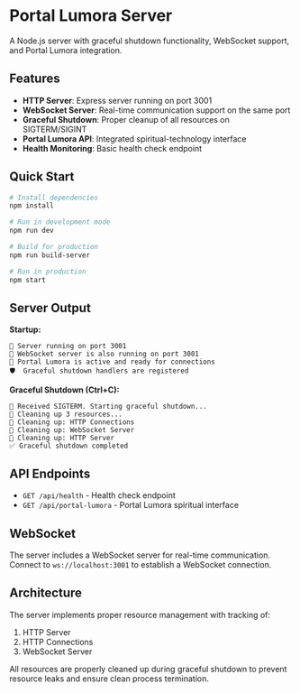 # Portal Lumora Server

A Node.js server with graceful shutdown functionality, WebSocket support, and Portal Lumora integration.

## Features

- **HTTP Server**: Express server running on port 3001
- **WebSocket Server**: Real-time communication support on the same port
- **Graceful Shutdown**: Proper cleanup of all resources on SIGTERM/SIGINT
- **Portal Lumora API**: Integrated spiritual-technology interface
- **Health Monitoring**: Basic health check endpoint

## Quick Start

```bash
# Install dependencies
npm install

# Run in development mode
npm run dev

# Build for production
npm run build-server

# Run in production
npm start
```

## Server Output

**Startup:**
```
🚀 Server running on port 3001
📱 WebSocket server is also running on port 3001
🌟 Portal Lumora is active and ready for connections
🛡️  Graceful shutdown handlers are registered
```

**Graceful Shutdown (Ctrl+C):**
```
🔄 Received SIGTERM. Starting graceful shutdown...
🌟 Cleaning up 3 resources...
🔌 Cleaning up: HTTP Connections
🔌 Cleaning up: WebSocket Server
🔌 Cleaning up: HTTP Server
✅ Graceful shutdown completed
```

## API Endpoints

- `GET /api/health` - Health check endpoint
- `GET /api/portal-lumora` - Portal Lumora spiritual interface

## WebSocket

The server includes a WebSocket server for real-time communication. Connect to `ws://localhost:3001` to establish a WebSocket connection.

## Architecture

The server implements proper resource management with tracking of:
1. HTTP Server
2. HTTP Connections
3. WebSocket Server

All resources are properly cleaned up during graceful shutdown to prevent resource leaks and ensure clean process termination.